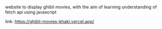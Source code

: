 website to display ghibli movies, with the aim of learning understanding of fetch api using javascript

link: https://ghibli-movies-khaki.vercel.app/
